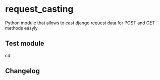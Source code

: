 # request_casting
Python module that allows to cast django request data for POST and GET methods easyly

## Test module
cd 

## Changelog

### 

